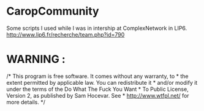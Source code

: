 CaropCommunity
==============

Some scripts I used while I was in intership at ComplexNetwork in LIP6. http://www.lip6.fr/recherche/team.php?id=790

WARNING :
=========

/* This program is free software. It comes without any warranty, to
     * the extent permitted by applicable law. You can redistribute it
     * and/or modify it under the terms of the Do What The Fuck You Want
     * To Public License, Version 2, as published by Sam Hocevar. See
     * http://www.wtfpl.net/ for more details. */